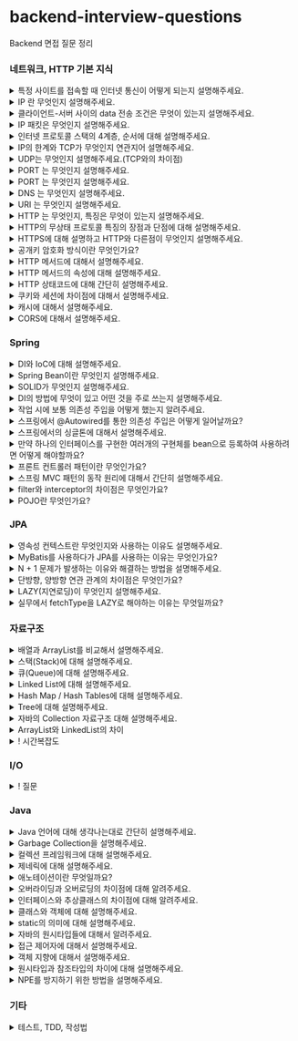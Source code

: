 # backend-interview-questions
Backend  면접 질문 정리

### 네트워크, HTTP 기본 지식

<details>
  <summary>특정 사이트를 접속할 때 인터넷 통신이 어떻게 되는지 설명해주세요.</summary>
  <br>
  <p>클라이언트 측에서 URL로 접속하면 브라우저가 이 URL에 적힌 값을 파싱해서 HTTP Message를 만들고 서버로 요청을 보내줍니다. HTTP Message를 서버에서 받아서 처리 한 data를 HTTP Message에 담아 클라이언트에 응답해주면 요청한 사이트로 접속할 수 있게 됩니다.</p>
</details>

<details>
  <summary>IP 란 무엇인지 설명해주세요.</summary>
  <br>
  <p>Internet Protocol의 약자로, 클라이언트와 서버 사이 인터넷 통신에 필요한 정보를 수신하고 송신하는 통신 규약을 의미합니다.</p>
</details>

<details>
  <summary>클라이언트-서버 사이의 data 전송 조건은 무엇이 있는지 설명해주세요.</summary>
  <br>
  <p>첫번쨰로 클라이언트와 서버는 각각 IP 주소를 부여받아 가지고 있어야 합니다.</p>
  <p>이렇게 양쪽에 IP 주소가 있을 때, IP 패킷이라는 규칙에 맞춰서 data를 전달해줘야합니다.</p>
</details>

<details>
  <summary>IP 패킷은 무엇인지 설명해주세요.</summary>
  <br>
  <p>간단히 설명하자면 패키지와 버킷의 합성어로 인터넷 통신 규약에 맞는 data 묶음을 의미합니다.</p>
  <p>출발지와 목적지의 IP, 전송데이터를 가지고 있고 전달시 인터넷 노드들을 타고 전달됩니다.</p>
</details>

<details>
  <summary>인터넷 프로토콜 스택의 4계층, 순서에 대해 설명해주세요.</summary>
  <br>
  <p>4계층은</p>
  <p>애플리케이션 계층 (HTTP, FTP)</p>  
  <p>전송 계층(TCP, UDP)</p>
  <p>인터넷 계층(IP)</p>
  <p>네트워크 인터페이스 계층 입니다.</p>
  <p>스택 순서는</p>
  <p>먼저 프로그램(애플리케이션)을 통해 전송할 data를 생성합니다.</p>
  <p>이를 SOCKET 라이브러리를 통해 전달하고</p>
  <p>TCP 정보를 생성합니다. 이때 전송 data를 포함합니다.</p>
  <p>이후 IP 패킷을 생성합니다. 여기에 TCP 정보가 담기게 됩니다.</p>
</details>

<details>
  <summary>IP의 한계와 TCP가 무엇인지 연관지어 설명해주세요.</summary>
  <br>
  <p>IP의 한계는</p>
  <p>첫번째로 비연결성입니다. 패킷을 받을 대상이 없거나 서비스가 불능인 상태에서도 이를 감지하지 못하고 패킷이 전송되는 문제가 있습니다.</p>
  <p>두번째는 비신뢰성입니다. 전송에 중간에 패킷이 없어지거나 순서대로 가지 않는다해도 이를 알 수 있는 방법이 없습니다.</p>
  <p>세번째는 프로그램을 구분 못한다는 것입니다. 같은 IP를 사용하는 서버에서 통신하는 애플리케이션이 2개 이상이면 구분할 수 있는 방법이 없습니다.</p><br>
  <p>TCP란 이러한 IP의 한계들을 보완해주는 역할을 하는 규약입니다.</p>
  <p>비연결성을 보완하기 위해 연결지향적입니다. 이는 3 way handshake 라고 불리며, 클라이언트에서서버로 접속 요청하면 서버에서 요청 수락 후 클라이언트에 접속 요청, 그리고 클라이언트가 요청을 수락하면 데이터를 전송하는 형태로 진행되는 것을 뜻합니다.</p>
  <p>또한 데이터의 전달을 보증해 신뢰성을 가집니다. 데이터를 전송시 서버에서 데이터를 받으면 받았음을 응답해줍니다.</p>
  <p>마지막으로 순서를 보장해줍니다. 클라이언트에서 보낸 순서대로 서버에 도달하지 않으면 잘못된 부분부터 재요청을 하게 됩니다.</p>
  <p>이렇게 IP의 한계를 보완해줄 수 있는 이유는 TCP에 전송 제어 및 순서, 검증 정보, PORT 등에 대한 data를 담기 때문입니다.</p>
</details>

<details>
  <summary>UDP는 무엇인지 설명해주세요.(TCP와의 차이점)</summary>
  <br>
  <p>UDP는 사용자 데이터그램 프로토콜을 말하고, TCP와 다르게 연결지향적이지 않고 데이터 전달 보증 등 신뢰성을 가지고 있지 않습니다.</p>
  <p>기능이 적은 대신 TCP보다 최적화에 장점이 있습니다. 애플리케이션에서 추가 작업을 통해 기능을 직접 추가할 수 있습니다.</p>
</details>

<details>
  <summary>PORT 는 무엇인지 설명해주세요.</summary>
  <br>
  <p>논리적인 접속장소를 뜻하며, 하나의 같은 IP내에서 나눠지는 서버를 의미합니다.</p>
</details>

<details>
  <summary>PORT 는 무엇인지 설명해주세요.</summary>
  <br>
  <p>논리적인 접속장소를 뜻하며, 하나의 같은 IP내에서 나눠지는 서버를 의미합니다. 하나의 IP내에서 애플리케이션마다 PORT번호를 다르게하여 구분하여 사용할 수 있습니다.</p>
</details>

<details>
  <summary>DNS 는 무엇인지 설명해주세요.</summary>
  <br>
  <p>도메인 네임 시스템의 약자이고, IP 형식을 사용하는 것에 번거로움이 있기 때문에 IP 형식을 대신해 DNS 서버에 등록한 도메인을 사용함으로써 기억하기 쉽고 수정하기 쉽게 됩니다.</p>
</details>

<details>
  <summary>URI 는 무엇인지 설명해주세요.</summary>
  <br>
  <p>인터넷 자원을 나타내는 고유 식별자를 의미합니다.</p>
  <p>URL은 이 식별을 Resource Locater 즉, 자원의 경로를 사용하는 것을 의미합니다.</p>
</details>

<details>
  <summary>HTTP 는 무엇인지, 특징은 무엇이 있는지 설명해주세요.</summary>
  <br>
  <p>HyperText Transfer Protocol의 약자로써 HTML, TEXT 문서 등 대부분의 data들의 통신에 대한 규약을 의미합니다.</p>
  <p>클라이언트에서 서버로 요청 후 응답을 대기하고 서버는 요청에 대한 결과를 만들어 응답하는 구조입니다.</p>
  <p>무상태 프로토콜이어서 서버가 클라이언트의 상태를 보존하지 않습니다. 즉, 클라이언트가 요청시에 보내준 data를 서버에서는 유지, 기억하고 있지 않습니다. 따라서 요청시마다 필요한 모든 data들을 보내줘야 합니다.</p>
  <p>비연결성의 특징을 가지고 있어 요청에 대한 응답 후 연결을 끊는 형태입니다.</p>
</details>

<details>
  <summary>HTTP의 무상태 프로토콜 특징의 장점과 단점에 대해 설명해주세요.</summary>
  <br>
  <p>장점은 서버 확장성이 높다는 점입니다. 특정 서버가 data를 저장하고 있지 않고 계속 data를 주고 받기 떄문에 확장에 대해서 제약이 없습니다.</p>
  <p>단점은 클라이언트가 계속 필요한 모든 data를 전송해야 하기 때문에 전송량이 많아집니다.</p>
</details>

<details>
  <summary>HTTPS에 대해 설명하고 HTTP와 다른점이 무엇인지 설명해주세요.</summary>
  <br>
  <p>HTTPS는 HTTP에 보안계층을 추가한 것을 말합니다.</p>
  <p>HTTP 프로토콜은 인터넷 프로토콜 스택 중 전송계층의 TCP위에서 동작합니다. 여기서 SSL이라는 보안계층이 전송계층 위에 올라가 보안이 보장된 통신을 할 수 있습니다. 이 통신 방식을 SSL 암호화 통신이라고도 합니다.</p>
  <p>SSL 암호화 통신은 공개키 암호화 방식 알고리즘을 통해 구현됩니다.</p>
</details>

<details>
  <summary>공개키 암호화 방식이란 무엇인가요?</summary>
  <br>
  <p>공개키 암호화 방식에는 공개키와 개인키 두 종류의 키가 존재합니다.</p>
  <p>한쪽 키로 데이터를 암호화했다면 오직 다른쪽 키로만 복호화 할 수 있습니다.</p>
  <p>개인키는 보통 서버를 운영하는 회사가 가지고 공개키는 인증받은 기업들에서 관리합니다.</p>
  <p>인증받은 기업은 공개키를 다른 data들과 묶어서 자신들이 가지고 있는 개인키로 암호화해서 SSL인증서로 발급해줍니다.</p>
  <p>브라우저는 공개키를 보유하고 있어서 SSL 인증서를 복호화 해줍니다.</p>
  <p>복호화 된 SSL 내부에 들어있던 서버의 공개키를 가지고 요청을 암호화해서 서버로 보내면</p>
  <p>서버측은 가지고 있는 개인키로 요청을 복호화하여 해석 후 응답할 때 다시 암호화해서 보냅니다.</p>
</details>

<details>
  <summary>HTTP 메서드에 대해서 설명해주세요.</summary>
  <br>
  <p>주요 메서드로는 GET, POST, PUT, PATCH, DELETE 가 있습니다.</p>
  <p>GET은 리소스를 조회할 때 사용하고</p>
  <p>POST는 요청 데이터를 처리할 때,</p>
  <p>PUT은 리소스를 대체할 때 만약 리소스가 없으면 생성합니다,</p>
  <p>PATCH는 리소스 일부 변경할 때,</p>
  <p>DELETE 는 리소스를 제거할 때 사용하는 메서드입니다.</p>
</details>

<details>
  <summary>HTTP 메서드의 속성에 대해 설명해주세요.</summary>
  <br>
  <p>1. GET메서드는 '안전'이라는 속성이 있습니다. 호출해도 리소스를 변경하지 않는다는 것입니다.</p>
  <p>2. 멱등이라는 속성이 있습니다. 몇 번을 요청해도 같은 결과가 나온다는 것을 의미합니다. 주요 메서드 중 POST를 제외하고는 이 속성을 가집니다. POST의 경우 같은 내용으로 요청시 반복해서 INSERT 되므로 멱등적이지 않습니다.</p>
  <p>3. 캐시 가능 속성은 응답 결과를 캐시에서 사용할 수 있는지를 의미합니다. 실제로 GET, HEAD 메서드에서 주로 사용합니다.</p>
</details>

<details>
  <summary>HTTP 상태코드에 대해 간단히 설명해주세요.</summary>
  <br>
  <p>200 번대는 클라이언트의 요청을 성공적으로 처리했을 때 보내주는 코드입니다.</p>
  <p>300 번대는 요청에 대한 처리 성공 후 리다이렉션이 필요할 때 보내주는 코드이고,</p>
  <p>400, 500 번대는 각각 클라이언트, 서버 측에 오류이 원인이 있을 때 보내주는 코드입니다.</p>
</details>

<details>
  <summary>쿠키와 세션에 차이점에 대해서 설명해주세요.</summary>
  <br>
  <p>쿠키는 클라이언트에서 저장하고 서버에 요청시마다 보내주는 data입니다.</p>
  <p>세션은 서버에서 저장하고 서버에서 관리하기 때문에 클라이언트 측보다 보안적인 측면에서 훨씬 유리합니다.</p>
</details>

<details>
  <summary>캐시에 대해서 설명해주세요.</summary>
  <br>
  <p>자주 사용하는 데이터를 미리 복사해 놓는 임시 장소를 가리킵니다.</p>
  <p>캐시 가능 시간 동안에는 네트워크를 사용하지 않아도 돼서 비용 절감을 할 수 있습니다.</p>
  <p>브라우저 로딩 속도가 빨라 사용자 경험(UX)을 좋게 합니다.</p>
  <p>캐시 만료시에도 data에 변동이 없다면 검증 헤더를 통해 클라이언트와 서버의 data가 동일하다는 것을 확인 후 data를 네트워크를 통해 전송하지 않도록 할 수 있습니다.</p>
</details>

<details>
  <summary>CORS에 대해서 설명해주세요.</summary>
  <br>
  <p>CORS는 스프링 시큐리티를 사용하며 자주 만난 이슈입니다.</p>
  <p>특히 외부 API를 사용시 발생했으며, 서로 다른 도메인간에 자원을 공유할 때 발생했습니다.</p>
  <p>security config에서 cors 관련 설정을 추가로 해줘서 해결하거나 filter를 따로 만들어 header 정보를 수정해서 해결했습니다.</p>
</details>

### Spring
<details>
  <summary>DI와 IoC에 대해 설명해주세요.</summary>
  <br>
  <p>IoC 제어 역전을 뜻하며, 인스턴스 생성부터 소멸까지의 생명주기 관리를 개발자가 아닌 컨테이너가 대신 해주는 것입니다.</p>
  <p>DI는 의존성 주입을 뜻하며, 하나의 객체가 다른 객체의 의존성을 제공하는 것, 외부에서 의존 관계를 주입하는 것입니다.</p>
</details>

<details>
  <summary>Spring Bean이란 무엇인지 설명해주세요.</summary>
  <br>
  <p>Spring IoC 컨테이너가 관리하는 자바 객체를 말합니다. @Configuration을 붙인 객체에서 @Bean을 통해 빈등록이 가능하고 또는 스프링에서는 컴포넌트 스캔을 통해 @Component가 있는 클래스를 빈으로 등록합니다.</p>
</details>

<details>
  <summary>SOLID가 무엇인지 설명해주세요.</summary>
  <br>
  <p>좋은 객체 지향 설계의 5가지 원칙을 의미합니다.</p>
  <p>1. SRP, 단일 책임 원칙</p>
  <p>하나의 클래스는 하나의 책임만 가져야한다는 것을 뜻합니다.</p>
  <p>2. OCP, 개방-폐쇄 원칙</p>
  <p>소프트웨어 요소는 확장에는 열려있으나 변경에는 닫혀 있어야합니다. 즉, 인터페이스를 만들어 역할과 구현을 구분하는 것을 뜻합니다.</p>
  <p>3. LSP, 리스코프 치환 원칙</p>
  <p>프로그램의 객체는 프로그램의 정확성을 깨뜨리지 않으면서 하위 타입의 인스턴스로 바꿀 수 있어야한다는 것입니다. 다형성에서 하위 클래스는 인터페이스 규약을 다 지켜야한다는 것을 뜻합니다. 역할에 대한 구현의 내용이 설계 의도에 맞게 해야하는 것을 의미합니다.</p>
  <p>4. ISP, 인터페이스 분리 원칙</p>
  <p>특정 클라이언트를 위해 인터페이스를 여러 개로 분리하는 것이 범용 인터페이스 하나보다 낫다는 것입니다. 인터페이스도 역할의 크기가 작을수록 더 명확해지고 대체 가능성이 높아지기 때문입니다.</p>
  <p>5. DIP, 의존관계 역전 원칙</p>
  <p>객체 지향에서는 추상화에 의존해야지 구체화에 의존하면 안된다는 것입니다. 의존성 주입을 통해 인터페이스에 의존해야 수정이 있어도 변경해야 하는 부분이 적어집니다. 확장에는 열려있되 변경에는 닫혀 있어야 하는 원칙인 OCP와 연관되어 있습니다.</p>
</details>

<details>
  <summary>DI의 방법에 무엇이 있고 어떤 것을 주로 쓰는지 설명해주세요.</summary>
  <br>
  <p>생성자 주입, setter를 이용한 수정자 주입, 필드 주입이 있습니다.</p>
  <p>생성자 주입을 주로 쓰며 호출 시점에 딱 한 번만 호출되므로 불변할 때 사용합니다. 보통 의존관계는 불변하기 때문에 생성자 주입을 자주 쓰는 이유가 됩니다.</p>
  <p>수정자 주입은 스프링 빈을 선택적으로 주입할 수 있습니다.</p>
  <p>필드 주입은 @Autowired를 통해서 주입할 수 있는데 외부에서 변경이 불가능해 테스트시 힘들다는 단점이 있습니다. 따라서 애플리케이션 실행과 관련없는 테스트코드에서 사용합니다.</p>
</details>

<details>
  <summary>작업 시에 보통 의존성 주입을 어떻게 했는지 알려주세요.</summary>
  <br>
  <p>예전에는 필드 주입을 사용했으나, 테스트에 변경이 불가능해서 유연하지 못하다는 단점을 알고 나서는 생성자 주입을 사용했습니다.</p>
  <p>롬복에서 제공하는 애노테이션인 @RequiredArgsConstructor와 final 키워드를 이용해서 생성자 주입을 했고 추상화에 의존할 수 있게 했습니다.</p>
</details>

<details>
  <summary>스프링에서 @Autowired를 통한 의존성 주입은 어떻게 일어날까요?</summary>
  <br>
  <p>스프링 컨테이너에 이미 빈으로 등록돼있는 객체를 타입(인터페이스 or 오브젝트)으로 검색해서 주입합니다.</p>
</details>

<details>
  <summary>스프링에서의 싱글톤에 대해서 설명해주세요.</summary>
  <br>
  <p>스프링 빈으로 등록한 객체는 호출 시에 하나의 같은 인스턴스를 여러 클라이언트가 공유하는 것을 말합니다. 원리는 간단하게 설명하자면, 객체의 생성자를 private로 만들어 외부에서 new 키워드 대신 static 메서드로만 접근할 수 있게 하는 것입니다. 이런 방법을 통해 객체 인스턴스를 계속 새로 생성하는 것을 방지해 메모리 낭비를 줄일 수 있습니다. 같은 인스턴스를 공유하기 때문에 객체는 특정 클라이언트에 의존적인 필드를 가지면 안됩니다.</p>
</details>

<details>
  <summary>만약 하나의 인터페이스를 구현한 여러개의 구현체를 bean으로 등록하여 사용하려면 어떻게 해야할까요?</summary>
  <br>
  <p>여러개의 구현체를 bean으로 등록하고 추상화에 의존하려하면 유니크하지 않다는 에러가 발생합니다.</p>
  <p>정말로 의도가 여러개의 빈들 중 골라쓰고 싶다면 List의 형태로 여러개의 빈을 주입해주고 꺼내서 사용해야하고 그렇지 않다면 빈으로 등록할 객체에 @Primary을 붙여 우선권을 가지게 하면 됩니다.</p>
</details>

<details>
  <summary>프론트 컨트롤러 패턴이란 무엇인가요?</summary>
  <br>
  <p>클라이언트의 요청마다 서블릿을 새로 만들어 사용한다면 효율적이지 않기 때문에 이를 해결하기 위해 사용하는 패턴입니다. 모든 요청에 대해 보안, 검증, 국제화 등의 기능들을 한 곳에서 캡슐화할 수 있습니다. 스프링에서는 클라이언트 요청이 들어왔을때 Controller 관련 애노테이션을 확인하고 적절한 Handler Method에 위임해줍니다.</p>
</details>

<details>
  <summary>스프링 MVC 패턴의 동작 원리에 대해서 간단히 설명해주세요.</summary>
  <br>
  <p>클라이언트로부터 HTTP 요청이 들어오면 *Dispatcher Servlet(프론트 컨트롤러) 가 이를 받습니다.</p>
  <p>1. 그 다음 핸들러 매핑을 통해 요청 URL에 매핑된 핸들러(컨트롤러) 조회를 합니다.</p>
  <p>2. 핸들러를 조회했으면 이 핸들러를 처리할 수 있는 핸들러 어댑터를 조회합니다.</p>
  <p>3. 조회한 핸들러 어댑터를 통해 핸들러 즉, 컨트롤러를 호출하고 ModelAndView를 반환합니다.</p>
  <p>4. 반환한 ModelAndView를 가지고 Dispatcher Servlet이 viewResolver를 호출해 view를 찾고 반환시킵니다.</p>
  <p>5. render를 호출하여 view를 랜더링해서 HTML로 응답을 해줍니다.</p>
  <br>
  <p>*스프링 부트는 DispatcherServlet을 서블릿으로 자동으로 등록하면서 모든 경로에 대해서 매핑</p>
</details>

<details>
  <summary>filter와 interceptor의 차이점은 무엇인가요?</summary>
  <br>
  <p>filter는 servlet에 요청이 전달되기 전/ 후의 처리를 담당하고 interceptor는 Spring에서 Handler(컨트롤러)를 실행하기 전, 후 처리를 담당합니다.</p>
  <p>+ filter는 init(필터 초기화), doFilter(처리), destroy(필터 제거) 메서드 / interceptor(handlerInterceptor)는 preHandle(호출 전), postHandle(호출 후), afterCompletion(완료 후 항상) 메서드를 가지고 @configuration 붙은 클래스에 각각 @Bean 등록 / addInterceptors 메서드 override 를 통해 등록</p>
</details>

<details>
  <summary>POJO란 무엇인가요?</summary>
  <br>
  <p>Plain Old Java Object, 오래된 방식의 간단한 자바 오브젝트</p>
  <p>특정 기술에 종속되어 동작하는 것이 아닌 순수한 자바 객체를 뜻합니다. (ex. getter, setter 메서드로만 이뤄진 객체)</p>
  <p>POJO를 지향해야 하는 이유는 객체가 어떤 특정 기술에 종속돼버리면 확장성이 떨어지는 등 객체 지향 설계의 장점을 잃게 되기 때문입니다. 또한 비즈니스 로직에 충실한 개발이 가능하도록 하기 때문입니다.</p>
</details>


### JPA

<details>
  <summary>영속성 컨텍스트란 무엇인지와 사용하는 이유도 설명해주세요.</summary>
  <br>
  <p>영속성 컨텍스트는 엔티티를 영구 저장하는 환경을 의미합니다. 애플리케이션과 데이터베이스 사이에서 객체를 보관하는 가상의 데이터베이스 같은 역할을 합니다.</p>
  <p>1차 캐시를 통해 조회가 가능하며 1차 캐시에 없으면 DB에서 조회해서 1차 캐시에 올립니다.</p>
  <p>동일성을 보장하여 동일성 비교가 가능합니다.</p>
  <p>transaction을 지원하는 쓰기를 지연해서 커밋 시점에 SQL을 한 번에 처리하도록 합니다.</p>
  <p>변경 감지(dirty checking), 1차 캐시에 data가 들어올 때 스냅샷을 찍고 커밋 시점에 엔티티와 비교하여 update SQL을 생성합니다.</p>
  <p>지연로딩 사용이 가능합니다. 실제 객체를 사용하는 시점에 DB에 SQL을 보내 data를 조회합니다.</p>
</details>

<details>
  <summary>MyBatis를 사용하다가 JPA를 사용하는 이유는 무엇인가요?</summary>
  <br>
  <p>MyBatis는 SQL문을 작성할 줄 안다면 접하기 쉽고 특히 동적쿼리를 작성하기 쉬워 사용했지만, 엔티티가 변경될 때마다 일일이 쿼리를 수정해야 되기 때문에 유지보수에는 용이하지 않다는 것을 깨달았습니다. 또한 JPA의 경우 객체지향 프레임워크이기 때문에 관계형 데이터베이스에 의존하지 않고 자바 코드를 통해 작성할 수 있기 때문에 JPA에 익숙해지면 질수록 생산성이 높아진다고 생각했습니다.</p>
</details>

<details>
  <summary>N + 1 문제가 발생하는 이유와 해결하는 방법을 설명해주세요.</summary>
  <br>
  <p>연관 관계에서 발생하는 이슈로 연관 관계가 설정된 엔티티를 조회할 경우에 조회된 data row만큼 연관관계의 조회 쿼리가 추가로 발생하여 N개가 더 실행되는 문제를 말합니다. </p>
  <p>해결하기 위해서는 연관관계가 맺어진 엔티티를 한번에 가져오는 방법을 사용해야 합니다. 주로  fetch join를 사용한다고 알고 있습니다. 조회시 바로 가져오고 싶은 엔티티는 JPQL문에서 join fetch 를 이용해서 join을 하면 됩니다. 또다른 방법으로는 @EntityGraph가 있습니다.</p>
</details>

<details>
  <summary>단방향, 양방향 연관 관계의 차이점은 무엇인가요?</summary>
  <br>
  <p>연관 관계에 있는 두 객체 중 하나의 객체만 참조용 필드를 가지고 참조하고 있으면 단방향 관계, 두 객체 모두 각각 참조용 필드를 갖고 참조하면 양방향 관계입니다.</p>
  <p>기본적으로 단방향 관계로 작성하고 역으로 객체를 탐색할 수 있어야한다면 양방향 관계를 맺어주는 게 불필요한 연관관계 매핑을 피할 수 있습니다.</p>
  <p>연관 관계의 주인은 데이터 제어의 권한을 가지는 쪽 즉, FK를 가지는 쪽이 돼야합니다.</p>
</details>

<details>
  <summary>LAZY(지연로딩)이 무엇인지 설명해주세요.</summary>
  <br>
  <p>객체를 사용하는 시점에 연관된 데이터를 불러오는 것을 말합니다. 반대로 EAGER(즉시로딩)은 데이터를 조회할 때 연관된 데이터까지 한번에 조회하는 것을 말합니다.</p>
</details>

<details>
  <summary>실무에서 fetchType을 LAZY로 해야하는 이유는 무엇일까요?</summary>
  <br>
  <p>즉시로딩을 통해서 연관된 테이블까지 한 번에 조회하는 경우에는 해당 엔티티가 참조하는 모든 엔티티까지 한 번에 조회하기 때문에 쿼리문의 길이가 길어져 해석하기가 어려워지고 불필요한 테이블까지 전부 join되기 때문에 유지 보수를 힘들게 합니다. 사용 시점에 연관된 엔티티를 조회하는 쿼리문을 날리는 것, 즉 지연로딩을 이용하면 이런 단점들은 사라집니다.</p>
  <p>※주의: 지연로딩을 쓴다고해서 N+1 문제를 완전히 해결할 수 있는 것은 아니다. 단지 시점을 늦추는 것일 뿐이다. fetch join등을 통해 한방 쿼리로 만들어줘야 N+1 문제를 해결할 수 있다.</p>
</details>

### 자료구조

<details>
  <summary>배열과 ArrayList를 비교해서 설명해주세요.</summary>
  <br>
  <p>배열은 생성시 크기가 고정되고 인덱스가 부여됩니다. 인덱스를 통해 데이터에 효율적으로 접근할 수 있습니다. 그러나 데이터를 추가하고 삭제하는 방법이 비효율적입니다.</p>
  <p>ArrayList는 크기가 가변적이고 데이터를 추가, 삭제하는 방법이 쉽습니다. 하지만 배열보다 속도가 느립니다.</p>
</details>

<details>
  <summary>스택(Stack)에 대해 설명해주세요.</summary>
  <br>
  <p>순서가 보존되는 선형 데이터 구조 유형입니다. 가장 마지막 요소부터 처리하는 메커니즘을 가지고 있어 추가시에도 맨 위에 쌓이고 가져갈 때도 맨 위에서 가져갑니다.</p>
  <p>장점은 동적인 메모리 크기를 가지고 있다는 것과 데이터를 받는 순서대로 정렬하는 것 그리고 런타임이 빠른 점입니다.</p>
  <p>단점은 가장 최신 요소만 가져올 수 있고 한 번에 하나의 데이터만 처리 가능하다는 점입니다.</p>
</details>

<details>
  <summary>큐(Queue)에 대해 설명해주세요.</summary>
  <br>
  <p>가장 먼저 입력된 요소를 처리하는 매커니즘을 가집니다. 추가시 맨 뒤에 쌓이고 가져갈 때 맨 앞부터 가져갑니다.(선입선출)</p>
  <p>장점은 스택과 동일합니다.</p>
  <p>단점은 가장 오래된 요소만 가져올 수 있고 한 번에 하나의 데이터만 처리 가능하다는 점입니다.</p>
</details>

<details>
  <summary>Linked List에 대해 설명해주세요.</summary>
  <br>
  <p>물리적으로 연결되지 않고 각 요소가 노드에 저장되고 다음 노드 연결에 대한 포인터 또는 주소가 포함된 또 다른 노드에 저장됩니다.</p>
  <p>장점은 새로운 요소들의 추가 및 삭제가 효율적이고, 메모리가 연속적으로 위치하지 않아 구조의 재구성이 필요없다는 점입니다.</p>
  <p>단점은 검색 시에 처음 노드부터 끝까지 순회하기 때문에 검색에 비효율적이라는 점입니다.</p>
</details>

<details>
  <summary>Hash Map / Hash Tables에 대해 설명해주세요.</summary>
  <br>
  <p>data를 key, value 형식으로 저장하는데, key를 저장할 때 메모리 공간을 덜 사용할 수 있도록 키를 해시 함수를 통해 해시라는 특정 숫자값으로 변환합니다.</p>
  <p>장점은 data의 추가, 삭제가 효율적이고, 검색 또한 key로 가져올 수 있어 효율적이라는 점입니다.</p>
  <p>단점은 입력된 key의 해시값이 이미 저장된 메모리 주소를 가리킬 수 있어 충돌이 일어날 수 있다는 점입니다.</p>
</details>

<details>
  <summary>Tree에 대해 설명해주세요.</summary>
  <br>
  <p>노드로 구성된 계층적 자료구조입니다. 최상위 노드를 만들고 그 노드의 자식 노드를 계속 추가하는 방식으로 구현됩니다.</p>
</details>

<details>
  <summary>자바의 Collection 자료구조 대해 설명해주세요.</summary>
  <br>
  <p>컬렉션 프레임워크의 주요 클래스는 List, Set, Map(독립적인 인터페이스 구현) 인터페이스를 상속받고 있습니다.</p>
  <ul>List : 중복허용, 순서가 있습니다.
    <li>ArrayList : 배열에 비해 요소의 추가, 삭제에 용이합니다. 정렬은 안됩니다.</li>
    <li>LinkedList : 배열에 비해 요소의 추가, 삭제에 용이합니다. 정렬은 안됩니다. 검색에는 비효율적입니다. </li>
  </ul>
  <ul>Set : 중복을 허용하지 않습니다.
    <li>HashSet : 순서를 보장하지 않습니다.</li>
    <li>TreeSet : 순서를 보장하고 정렬 방법을 지정할 수 있습니다.</li>
  </ul>
  <ul>Map : key, value 쌍으로 이루어진 자료구조입니다. key의 중복을 허용하지 않습니다.
    <li>HashMap : 순서를 보장하지 않습니다.</li>
    <li>TreeMap : 순서를 보장하고 key값으로 정렬할 수 있습니다.</li>
  </ul>
</details>

<details>
  <summary>ArrayList와 LinkedList의 차이</summary>
  <br>
  <p>ArrayList는 index가 있고 LinkedList는 각 원소마다 앞, 뒤 원소의 위치값을 가지고 있습니다.</p>
  <p>ArrayList는 추가, 삭제가 많다면 계속 요소의 위치를 이동시켜야 하기 때문에(구조 재구성) 비효율적입니다. 데이터를 가져오는 데는 index로 바로 조회하기 때문에 빠릅니다.</p>
  <p>LinkedList는 추가, 삭제시 노드가 가리키고 있는 주소값만 변경해주면 되기 때문에 효율적이지만, 검색 시에는 불리합니다.</p>
  <p>정리하자면 정적인 데이터를 활용하며 조회가 빈번하다면 ArrayList 사용, 동적인 추가/ 삭제가 많다면 LinkedList를 사용하는 것이 좋습니다.</p>
</details>

<details>
  <summary>! 시간복잡도</summary>
  <br>
  <p></p>
</details>

### I/O

<details>
  <summary>! 질문</summary>
  <br>
  <p></p>
</details>

### Java
<details>
  <summary>Java 언어에 대해 생각나는대로 간단히 설명해주세요.</summary>
  <br>
  <p>객체 지향 언어이고 컴파일 언어입니다. 메모리를 자동으로 관리합니다. 오픈소스 라이브러리가 방대합니다.</p>
  <p>자바를 실행하는 방식은 자바 컴파일러가 자바 소스코드를 읽어 자바 바이트코드로 변환시키고, Class Loader를 통해 class 파일들을 JVM으로 로딩합니다. 로딩된 파일들은 Execution engine을 통해 해석되고 해석된 바이트 코드는 Runtime Data Areas에 배치되어 수행이 됩니다.</p>
</details>

<details>
  <summary>Garbage Collection을 설명해주세요.</summary>
  <br>
  <p>힙 영역에서 사용하지 않는 객체들을 제거하는 작업을 말합니다. JVM의 GC가 이 불필요한 메모리를 알아서 정리해줍니다.</p>
  <p>동작 방식은 Stop The World, Mark and Sweep 으로 이뤄집니다.</p>
  <p>Stop The World는 GC를 실행하기 위해 JVM이 애플리케이션의 실행을 멈추는 작업입니다.</p>
  <p>Mark and Sweep은 사용되지 않는 메모리를 식별하고 이 식별된 메모리를 해체하는 작업을 뜻합니다.</p>
</details>

<details>
  <summary>컬렉션 프레임워크에 대해 설명해주세요.</summary>
  <br>
  <p>주로 쓰는 자료구조를 바탕으로 객체, 데이터들을 효율적으로 관리할 수 있는 표준화된 방법을 제공하는 클래스의 집합을 말합니다.</p>
</details>

<details>
  <summary>제네릭에 대해 설명해주세요.</summary>
  <br>
  <p>제네릭은 타입을 클래스 내부에서 지정하는 것이 아니라 외부에서 사용자에 의해 지정할 수 있게끔한 것을 말합니다. 컴파일 과정에서 타입체크를 해주므로 객체 타입의 안정성을 높이고 형변환의 번거로움을 줄여줍니다. 또한 코드의 재사용성이 높아집니다. <br>
    ex. ArrayList<타입> = new ArrayList<타입>(); </p>
</details>
    
<details>
  <summary>애노테이션이란 무엇일까요?</summary>
  <br>
  <p>인터페이스를 기반으로 한 문법으로 소스 코드에 추가하여 사용할 수 있는 메타데이터의 일종입니다. 컴파일러 시점에서 문법 에러를 체크하도록, 특정 기능을 실행할 수 있도록 해주는 역할을 합니다.</p>
</details>
    
<details>
  <summary>오버라이딩과 오버로딩의 차이점에 대해 알려주세요.</summary>
  <br>
  <p>오버라이딩은 상위클래스의 메서드를 재정의 하는 것을 의미합니다.</p>
  <p>오버로딩은 같은 클래스 내에서 메서드의 이름은 같지만 매개변수의 타입, 개수를 다르게 구현하는 것을 말합니다.</p>
</details>
    
<details>
  <summary>인터페이스와 추상클래스의 차이점에 대해 알려주세요.</summary>
  <br>
  <p>둘 다 추상 메서드를 가지고 있는 것입니다. 인터페이스는 모든 메서드가 추상메서드인 것이고 추상 클래스는 1개 이상의 추상 메서드를 가지고 있는 것입니다. (인터페이스:기획서, 추상클래스:미완성 설계도, 클래스:완성 설계도)</p>
  <p>인터페이스는 구현 객체끼리 같은 동작을 한다는 것을 보장하기 위해 사용합니다. 메서드의 선언부만 있어 상속 받는 클래스에서 메서드의 구현을 강제할 수 있습니다.</p>
  <p>추상클래스는 객체의 추상적인 상위 개념으로 공통된 개념을 표현할 때 사용합니다. 기능을 이용하고 확장시키는데 목적이 있습니다.</p>
</details>
    
<details>
  <summary>클래스와 객체에 대해 설명해주세요.</summary>
  <br>
  <p>객체는 물리적으로 존재하거나 추상적으로 생각할 수 있는 것으로 식별 가능한 행위나 속성의 대상을 뜻합니다. 클래스는 이 객체를 정의하는 틀의 의미입니다.</p>
</details>
    
<details>
  <summary>static의 의미에 대해 설명해주세요.</summary>
  <br>
  <p>GC의 관리 영역 밖 static 영역을 의미하며 프로그램 종료시까지 메모리가 할당된 채로 존재하여 어디서든지 참조할 수 있고 공유하게 되는 것을 뜻합니다.</p>
</details>
    
<details>
  <summary>자바의 원시타입들에 대해서 알려주세요.</summary>
  <br>
  <p>boolean(1 byte): 논리형 데이터 타입이고 true=1, false=0 의 값을 가집니다.</p>
  <p>char (unsigned 2): 문자형</p>
  <p>byte (1): 정수형</p>
  <p>short (2): 정수형</p>
  <p>int (4): 정수형</p>
  <p>long (8): 정수형</p>
  <p>float (4): 실수형</p>
  <p>double (8): 실수형</p>
</details>
    
<details>
  <summary>접근 제어자에 대해서 설명해주세요.</summary>
  <br>
  <p>private, default, protected, public</p>
  <p>private: 해당 클래스 내에서 접근 가능</p>
  <p>default: 해당 패키지</p>
  <p>protected: 상속한 클래스</p>
  <p>public: 전체 영역에서 접근 가능합니다.</p>
</details>
    
<details>
  <summary>객체 지향에 대해서 설명해주세요.</summary>
  <br>
  <p>프로그래밍에서 필요한 데이터를 추상화시켜 상태와 행위를 가진 객체를 만들고 그 객체들 간의 상호작용을 통해 로직을 구성하는 것을 지향하는 것입니다.</p>
</details>
    
<details>
  <summary>원시타입과 참조타입의 차이에 대해 설명해주세요.</summary>
  <br>
  <p>원시 타입은 항상 값이 존재해야되고(null이 될 수 없습니다.) 참조 타입은 null을 가질 수 있습니다.</p>
</details>
    
<details>
  <summary>NPE를 방지하기 위한 방법을 설명해주세요.</summary>
  <br>
  <p>null 체크를 일일이 해줄 수도 있지만, Optional을 이용해 리턴 타입에서 null을 반환하지 않도록 할 수 있습니다.</p>
</details>

### 기타
<details>
  <summary>테스트, TDD, 작성법</summary>
  <br>
  <p></p>
</details>
